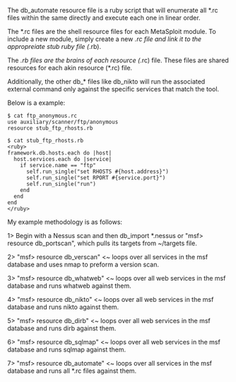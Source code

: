 The db_automate resource file is a ruby script that will enumerate all *.rc files within the same directly and execute each one in linear order.

The *.rc files are the shell resource files for each MetaSploit module. To include a new module, simply create a new *.rc file and link it to the appropreiate stub ruby file (*.rb). 

The *.rb files are the brains of each resource (*.rc) file. These files are shared resources for each akin resource (*.rc) file.

Additionally, the other db_* files like db_nikto will run the associated external command only against the specific services that match the tool.

Below is a example:

```
$ cat ftp_anonymous.rc
use auxiliary/scanner/ftp/anonymous
resource stub_ftp_rhosts.rb
```

```
$ cat stub_ftp_rhosts.rb 
<ruby>
framework.db.hosts.each do |host|
  host.services.each do |service|
    if service.name == "ftp"
      self.run_single("set RHOSTS #{host.address}")
      self.run_single("set RPORT #{service.port}")
      self.run_single("run")
    end
  end
end
</ruby>
```

My example methodology is as follows:

1> Begin with a Nessus scan and then db_import *.nessus or "msf> resource db_portscan", which pulls its targets from ~/targets file.

2> "msf> resource db_verscan" <~ loops over all services in the msf database and uses nmap to preform a version scan.

3> "msf> resource db_whatweb" <~ loops over all web services in the msf database and runs whatweb against them.

4> "msf> resource db_nikto" <~ loops over all web services in the msf database and runs nikto against them. 

5> "msf> resource db_dirb" <~ loops over all web services in the msf database and runs dirb against them.

6> "msf> resource db_sqlmap" <~ loops over all web services in the msf database and runs sqlmap against them.

7> "msf> resource db_automate" <~ loops over all services in the msf database and runs all *.rc files against them.

